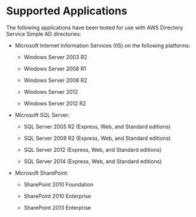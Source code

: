 # Supported Applications<a name="supported_apps_simple"></a>

The following applications have been tested for use with AWS Directory Service Simple AD directories:

+ Microsoft Internet Information Services \(IIS\) on the following platforms:

  + Windows Server 2003 R2

  + Windows Server 2008 R1

  + Windows Server 2008 R2

  + Windows Server 2012

  + Windows Server 2012 R2

+ Microsoft SQL Server:

  + SQL Server 2005 R2 \(Express, Web, and Standard editions\)

  + SQL Server 2008 R2 \(Express, Web, and Standard editions\)

  + SQL Server 2012 \(Express, Web, and Standard editions\)

  + SQL Server 2014 \(Express, Web, and Standard editions\)

+ Microsoft SharePoint:

  + SharePoint 2010 Foundation

  + SharePoint 2010 Enterprise

  + SharePoint 2013 Enterprise